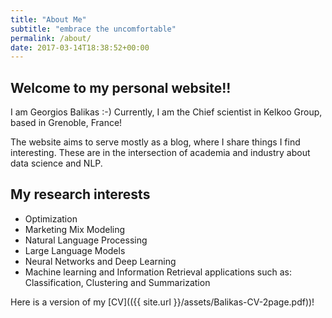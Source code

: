 ```yaml
---
title: "About Me"
subtitle: "embrace the uncomfortable"
permalink: /about/
date: 2017-03-14T18:38:52+00:00
---
```


## Welcome to my personal website!!

I am Georgios Balikas :-) 
Currently, I am the Chief scientist in Kelkoo Group, based in Grenoble, France!  

The website aims to serve mostly as a blog, where I share things I find interesting. 
These are in the intersection of academia and industry about data science and NLP. 

## My research interests
- Optimization 
- Marketing Mix Modeling 
- Natural Language Processing
- Large Language Models 
- Neural Networks and Deep Learning
- Machine learning and Information Retrieval applications such as: Classification, Clustering and Summarization

Here is a version of my [CV](({{ site.url }}/assets/Balikas-CV-2page.pdf))! 

